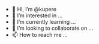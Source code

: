 - 👋 Hi, I’m @kupere
- 👀 I’m interested in ...
- 🌱 I’m currently learning ...
- 💞️ I’m looking to collaborate on ...
- 📫 How to reach me ...

<!---
kupere/kupere is a ✨ special ✨ repository because its `README.md` (this file) appears on your GitHub profile.
You can click the Preview link to take a look at your changes.
--->
